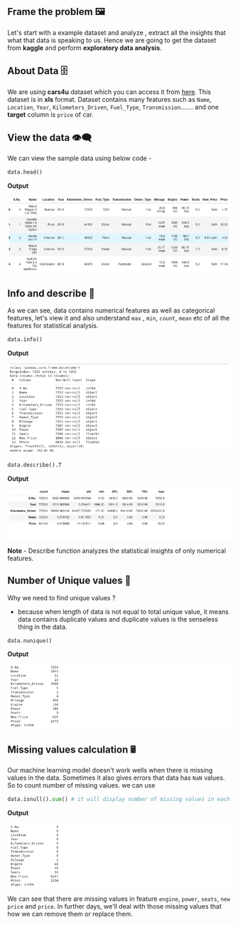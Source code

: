 ## Frame the problem 🖼️

Let's start with a example dataset and analyze , extract all the insights that what that data is speaking to us. Hence we are going to get the dataset from **kaggle** and perform **exploratory data analysis**.

## About Data 🗄️

We are using **cars4u** dataset which you can access it from [here](https://www.kaggle.com/datasets/sukhmanibedi/cars4u). This dataset is in **xls** format. Dataset contains many features such as `Name`, `Location`, `Year`, `Kilometers_Driven`, `Fuel_Type`, `Transmission`....... and one **target** column is `price` of car.

## View the data 👁️‍🗨️

We can view the sample data using below code -

```python
data.head()
```
**Output**

![Alt text](assets/head.png)

## Info and describe 🤡

As we can see, data contains numerical features as well as categorical features, let's view it and also understand `max` , `min`, `count`, `mean` etc of all the features for statistical analysis.

```python
data.info()
```
**Output**

![Alt text](assets/info.png)

```python
data.describe().T
```

**Output**

![Alt text](assets/describe.png)

**Note** - Describe function analyzes the statistical insights of only numerical features.

## Number of Unique values 

Why we need to find unique values ? 
- because when length of data is not equal to total unique value, it means data contains duplicate values and duplicate values is the senseless thing in the data.

```python
data.nunique()
```
**Output**

![Alt text](assets/nunique.png)

## Missing values calculation 🖩

Our machine learning model doesn't work wells when there is missing values in the data. Sometimes it also gives errors that data has `NaN` values. So to count number of missing values. we can use 

```python
data.isnull().sum() # it will display number of missing values in each feature
```

**Output**

![Alt text](assets/missing.png)

We can see that there are missing values in feature `engine`, `power`, `seats`, `new price` and `price`. In further days, we'll deal with those missing values that how we can remove them or replace them.

## 

